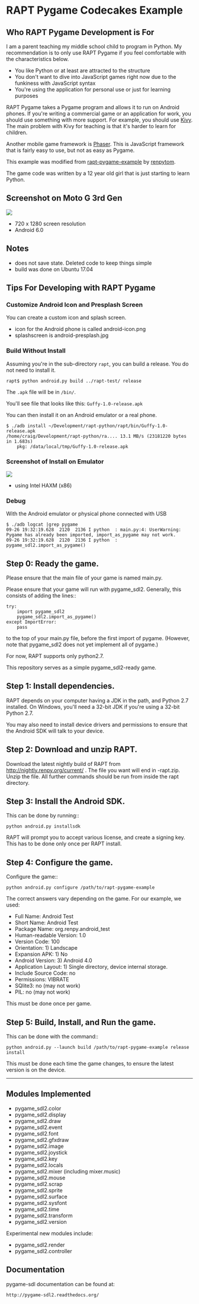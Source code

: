 RAPT Pygame Codecakes Example
=============================

## Who RAPT Pygame Development is For

I am a parent teaching my middle school child to program in Python. My recommendation is to
 only use RAPT Pygame if you feel comfortable with the characteristics below.

- You like Python or at least are attracted to the structure
- You don't want to dive into JavaScript games right now due to the funkiness with JavaScript syntax
- You're using the application for personal use or just for learning purposes

RAPT Pygame takes
a Pygame program and allows it to run on Android phones. If you're writing a commercial game
or an application for work, you should use something with more support. For example, you should use
[Kivy](https://kivy.org/). The main problem with Kivy for teaching is that it's harder to learn for children.

Another mobile game framework is [Phaser](http://phaser.io/). This is JavaScript framework that is 
fairly easy to use, but not as easy as Pygame.




This example was modified from [rapt-pygame-example](https://github.com/renpytom/rapt-pygame-example) by 
[renpytom](https://github.com/renpytom).

The game code was written by a 12 year old girl that is just starting to learn Python.

## Screenshot on Moto G 3rd Gen

![](doc/img/screenshot-motog.png)

- 720 x 1280 screen resolution
- Android 6.0

## Notes

- does not save state. Deleted code to keep things simple
- build was done on Ubuntu 17.04

## Tips For Developing with RAPT Pygame

### Customize Android Icon and Presplash Screen

You can create a custom icon and splash screen.

- icon for the Android phone is called android-icon.png
- splashscreen is android-presplash.jpg

### Build Without Install

Assuming you're in the sub-directory `rapt`, you can build a release. You do not need to install it.

    rapt$ python android.py build ../rapt-test/ release

The `.apk` file will be in `/bin/`. 

You'll see file that looks like this: `Guffy-1.0-release.apk`

You can then install it on an Android emulator or a real phone.

    $ ./adb install ~/Development/rapt-python/rapt/bin/Guffy-1.0-release.apk 
    /home/craig/Development/rapt-python/ra.... 13.1 MB/s (23181220 bytes in 1.683s)
        pkg: /data/local/tmp/Guffy-1.0-release.apk

### Screenshot of Install on Emulator

![](doc/img/android-avd.png)

- using Intel HAXM (x86)

### Debug

With the Android emulator or physical phone connected with USB

    $ ./adb logcat |grep pygame
    09-26 19:32:19.628  2120  2136 I python  : main.py:4: UserWarning: Pygame has already been imported, import_as_pygame may not work.
    09-26 19:32:19.628  2120  2136 I python  :   pygame_sdl2.import_as_pygame()


Step 0: Ready the game.
-----------------------

Please ensure that the main file of your game is named main.py.

Please ensure that your game will run with pygame_sdl2. Generally, this
consists of adding the lines::

    try:
        import pygame_sdl2
        pygame_sdl2.import_as_pygame()
    except ImportError:
        pass

to the top of your main.py file, before the first import of pygame. (However,
note that pygame_sdl2 does not yet implement all of pygame.)

For now, RAPT supports only python2.7.

This repository serves as a simple pygame_sdl2-ready game.

Step 1: Install dependencies.
-----------------------------

RAPT depends on your computer having a JDK in the path, and Python 2.7 installed.
On Windows, you'll need a 32-bit JDK if you're using a 32-bit Python 2.7.

You may also need to install device drivers and permissions to ensure that
the Android SDK will talk to your device.

Step 2: Download and unzip RAPT.
--------------------------------

Download the latest nightly build of RAPT from
http://nightly.renpy.org/current/ . The file you want will end in -rapt.zip.
Unzip the file. All further commands should be run from inside the rapt
directory.


Step 3: Install the Android SDK.
--------------------------------

This can be done by running::

    python android.py installsdk

RAPT will prompt you to accept various license, and create a signing key.
This has to be done only once per RAPT install.


Step 4: Configure the game.
---------------------------

Configure the game::

    python android.py configure /path/to/rapt-pygame-example

The correct answers vary depending on the game. For our example, we used:

* Full Name: Android Test
* Short Name: Android Test
* Package Name: org.renpy.android_test
* Human-readable Version: 1.0
* Version Code: 100
* Orientation: 1) Landscape
* Expansion APK: 1) No
* Android Version: 3) Android 4.0
* Application Layout: 1) Single directory, device internal storage.
* Include Source Code: no
* Permissions: VIBRATE
* SQlite3: no (may not work)
* PIL: no (may not work)

This must be done once per game.


Step 5: Build, Install, and Run the game.
-----------------------------------------

This can be done with the command::

    python android.py --launch build /path/to/rapt-pygame-example release install

This must be done each time the game changes, to ensure the latest version is
on the device.

---

## Modules Implemented

* pygame_sdl2.color
* pygame_sdl2.display
* pygame_sdl2.draw
* pygame_sdl2.event
* pygame_sdl2.font
* pygame_sdl2.gfxdraw
* pygame_sdl2.image
* pygame_sdl2.joystick
* pygame_sdl2.key
* pygame_sdl2.locals
* pygame_sdl2.mixer (including mixer.music)
* pygame_sdl2.mouse
* pygame_sdl2.scrap
* pygame_sdl2.sprite
* pygame_sdl2.surface
* pygame_sdl2.sysfont
* pygame_sdl2.time
* pygame_sdl2.transform
* pygame_sdl2.version

Experimental new modules include:

* pygame_sdl2.render
* pygame_sdl2.controller


Documentation
-------------

pygame-sdl documentation can be found at:

    http://pygame-sdl2.readthedocs.org/




